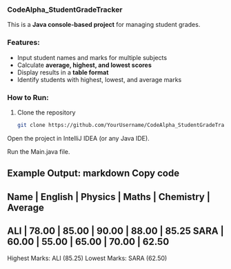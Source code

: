 ### CodeAlpha_StudentGradeTracker


This is a **Java console-based project** for managing student grades.

### Features:
- Input student names and marks for multiple subjects
- Calculate **average, highest, and lowest scores**
- Display results in a **table format**
- Identify students with highest, lowest, and average marks

### How to Run:
1. Clone the repository
   ```bash
   git clone https://github.com/YourUsername/CodeAlpha_StudentGradeTracker.git
Open the project in IntelliJ IDEA (or any Java IDE).

Run the Main.java file.

Example Output:
markdown
Copy code
-------------------------------------------------------------
Name      | English | Physics | Maths   | Chemistry | Average
-------------------------------------------------------------
ALI       | 78.00   | 85.00   | 90.00   | 88.00     | 85.25
SARA      | 60.00   | 55.00   | 65.00   | 70.00     | 62.50
-------------------------------------------------------------
Highest Marks: ALI (85.25)
Lowest Marks: SARA (62.50)
